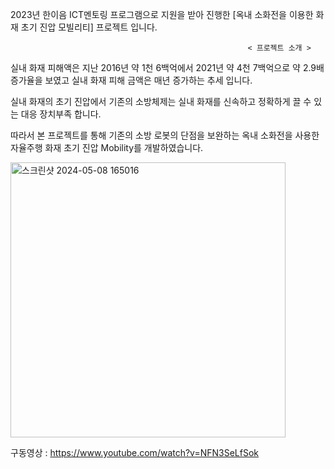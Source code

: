 
2023년 한이음 ICT멘토링 프로그램으로 지원을 받아 진행한 [옥내 소화전을 이용한 화재 초기 진압 모빌리티] 프로젝트 입니다.

                                                         < 프로젝트 소개 >

실내 화재 피해액은 지난 2016년 약 1천 6백억에서 2021년 약 4천 7백억으로 약 2.9배 증가율을 보였고 실내 화재 피해 금액은 매년 증가하는 추세 입니다. 

실내 화재의 초기 진압에서 기존의 소방체제는 실내 화재를 신속하고 정확하게 끌 수 있는 대응 장치부족 합니다. 

따라서 본 프로젝트를 통해 기존의 소방 로봇의 단점을 보완하는 옥내 소화전을 사용한 자율주행 화재 초기 진압 Mobility를 개발하였습니다.

<img width="440" alt="스크린샷 2024-05-08 165016" src="https://github.com/Baby-Blowfish/Initial-Fire-Attack-Robots-using-Fire-Hydrant/assets/168509536/5bc23cc5-38df-49a4-937e-33516c939d4c">

구동영상 : https://www.youtube.com/watch?v=NFN3SeLfSok
